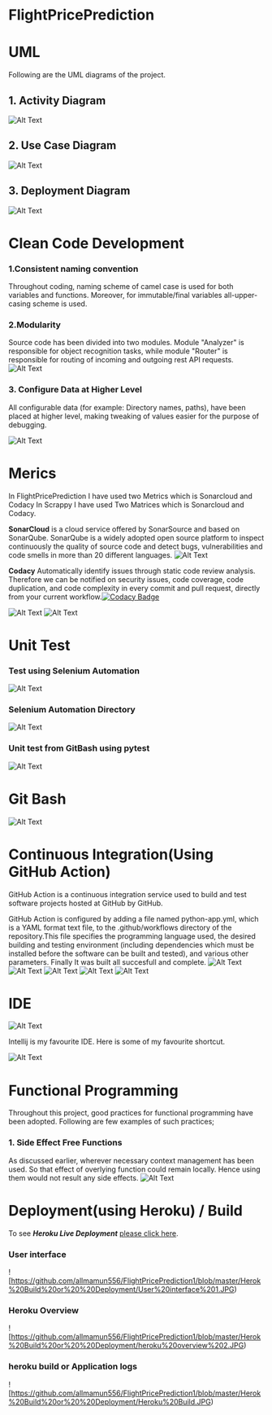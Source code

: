 # FlightPricePrediction



# UML
Following are the UML diagrams of the project.
## 1. Activity Diagram
![Alt Text](https://github.com/allmamun556/FlightPricePrediction1/blob/master/1(Activity%20Diagram).JPG)

## 2. Use Case Diagram 
![Alt Text](https://github.com/allmamun556/FlightPricePrediction1/blob/master/2(UserCaseDiagram).JPG)

## 3. Deployment Diagram
![Alt Text](https://github.com/allmamun556/FlightPricePrediction1/blob/master/3(Deployment%20Diagram).JPG)

# Clean Code Development
### 1.Consistent naming convention
 Throughout coding, naming scheme of camel case is used for both variables and functions. Moreover, for immutable/final variables all-upper-casing scheme is used.
 
### 2.Modularity

Source code has been divided into two modules. Module "Analyzer" is responsible for object recognition tasks, while module "Router" is responsible for routing of incoming and outgoing rest API requests.
![Alt Text](https://github.com/allmamun556/FlightPricePrediction1/blob/master/Modularity.JPG)

### 3. Configure Data at Higher Level
All configurable data (for example: Directory names, paths), have been placed at higher level, making tweaking of values easier for the purpose of debugging.

![Alt Text](https://github.com/allmamun556/FlightPricePrediction1/blob/master/Configure%20Data%20at%20Higer%20Level.JPG)

# Merics
 In FlightPricePrediction I have used two Metrics which is Sonarcloud and Codacy
 In Scrappy I have used Two Matrices which is Sonarcloud and Codacy.

**SonarCloud** is a cloud service offered by SonarSource and based on SonarQube. SonarQube is a widely adopted open source platform to inspect continuously the quality of source code and detect bugs, vulnerabilities and code smells in more than 20 different languages.
![Alt Text](https://github.com/allmamun556/FlightPricePrediction1/blob/master/sonar%20cloud.JPG)

**Codacy** Automatically identify issues through static code review analysis. Therefore we can be notified on security issues, code coverage, code duplication, and code complexity in every commit and pull request, directly from your current workflow.[![Codacy Badge](https://app.codacy.com/project/badge/Grade/b4e50059ed3149c7be657492dec30b58)](https://www.codacy.com/gh/allmamun556/FlightPricePrediction1/dashboard?utm_source=github.com&amp;utm_medium=referral&amp;utm_content=allmamun556/FlightPricePrediction1&amp;utm_campaign=Badge_Grade)

![Alt Text](https://github.com/allmamun556/FlightPricePrediction1/blob/master/codacy%20test.JPG)
![Alt Text](https://github.com/allmamun556/FlightPricePrediction1/blob/master/Codacy%20test%202.JPG)

# Unit Test

### Test using Selenium Automation
![Alt Text](https://github.com/allmamun556/FlightPricePrediction1/blob/master/Test%20with%20selenium.JPG)

### Selenium  Automation Directory
![Alt Text](https://github.com/allmamun556/FlightPricePrediction1/blob/master/working%20directory%20for%20%20automation%20testing.JPG)
###  Unit test from GitBash using pytest
![Alt Text](https://github.com/allmamun556/FlightPricePrediction1/blob/master/Unit%20test.JPG)

# Git Bash
![Alt Text](https://github.com/allmamun556/FlightPricePrediction1/blob/master/Git%20%20Bash.JPG)

# Continuous Integration(Using GitHub Action)
GitHub Action is a continuous integration service used to build and test software projects hosted at GitHub by GitHub. 

GitHub Action is configured by adding a file named python-app.yml, which is a YAML format text file, to the .github/workflows directory of the repository.This file specifies the programming language used, the desired building and testing environment (including dependencies which must be installed before the software can be built and tested), and various other parameters. Finally It was built all succesfull and complete.
![Alt Text](https://github.com/allmamun556/FlightPricePrediction1/blob/master/Github%20Action%20CI/Git%20hub%20action%20CI.JPG)
![Alt Text](https://github.com/allmamun556/FlightPricePrediction1/blob/master/Github%20Action%20CI/Install%20dependency.JPG)
![Alt Text](https://github.com/allmamun556/FlightPricePrediction1/blob/master/Github%20Action%20CI/Test.JPG)
![Alt Text](https://github.com/allmamun556/FlightPricePrediction1/blob/master/Github%20Action%20CI/Run%20Check%20out.JPG)
![Alt Text](https://github.com/allmamun556/FlightPricePrediction1/blob/master/Github%20Action%20CI/Complete.JPG)

# IDE

![Alt Text](https://github.com/allmamun556/FlightPricePrediction1/blob/master/intellij_picture.JPG)

Intellij is my favourite IDE. Here is some of my favourite shortcut.


![Alt Text](https://github.com/allmamun556/FlightPricePrediction1/blob/master/IntellijShortcut.JPG)

# Functional Programming
Throughout this project, good practices for functional programming have been adopted. Following are few examples of such practices;
### 1. Side Effect Free Functions
As discussed earlier, wherever necessary context management has been used. So that effect of overlying function could remain locally. Hence using them would not result any side effects.
![Alt Text](https://github.com/allmamun556/FlightPricePrediction1/blob/master/Modularity.JPG)
# Deployment(using Heroku) / Build
To see ***Heroku Live Deployment*** [please click here](https://git.heroku.com/flightbg225.git).
### User interface
![https://github.com/allmamun556/FlightPricePrediction1/blob/master/Herok%20Build%20or%20%20Deployment/User%20interface%201.JPG)
### Heroku Overview
![https://github.com/allmamun556/FlightPricePrediction1/blob/master/Herok%20Build%20or%20%20Deployment/heroku%20overview%202.JPG)
### heroku build or Application logs
![https://github.com/allmamun556/FlightPricePrediction1/blob/master/Herok%20Build%20or%20%20Deployment/Heroku%20Build.JPG)

